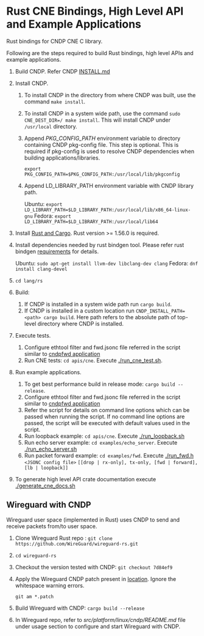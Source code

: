 # Rust CNE Bindings, High Level API and Example Applications

Rust bindings for CNDP CNE C library.

Following are the steps required to build Rust bindings, high level APIs and example applications.

1. Build CNDP. Refer CNDP [INSTALL.md](https://github.com/CloudNativeDataPlane/cndp/blob/main/INSTALL.md)

2. Install CNDP.

    1. To install CNDP in the directory from where CNDP was built, use the command `make install`.

    2. To install CNDP in a system wide path, use the command `sudo CNE_DEST_DIR=/ make install`.
       This will install CNDP under `/usr/local` directory.

    3. Append *PKG_CONFIG_PATH* environment variable to directory containing CNDP pkg-config file.
       This step is optional. This is required if pkg-config is used to resolve CNDP dependencies
       when building applications/libraries.

        `export PKG_CONFIG_PATH=$PKG_CONFIG_PATH:/usr/local/lib/pkgconfig`

    4. Append LD_LIBRARY_PATH environment variable with CNDP library path.

        Ubuntu: `export LD_LIBRARY_PATH=$LD_LIBRARY_PATH:/usr/local/lib/x86_64-linux-gnu`
        Fedora: `export LD_LIBRARY_PATH=$LD_LIBRARY_PATH:/usr/local/lib64`

3. Install [Rust and Cargo](https://doc.rust-lang.org/cargo/getting-started/installation.html). Rust version >= 1.56.0 is required.

4. Install dependencies needed by rust bindgen tool. Please refer rust bindgen [requirements](https://rust-lang.github.io/rust-bindgen/requirements.html) for details.

   Ubuntu: `sudo apt-get install llvm-dev libclang-dev clang`
   Fedora: `dnf install clang-devel`

5. `cd lang/rs`

6. Build:
   1. If CNDP is installed in a system wide path run `cargo build`.
   2. If CNDP is installed in a custom location run `CNDP_INSTALL_PATH=<path> cargo build`.
      Here path refers to the absolute path of top-level directory where CNDP is installed.

7. Execute tests.
    1. Configure ethtool filter and fwd.jsonc file referred in the script similar to [cndpfwd application](https://github.com/CloudNativeDataPlane/cndp/blob/main/INSTALL.md#cndpfwd)
    2. Run CNE tests:  `cd apis/cne`. Execute [./run_cne_test.sh](./run_cne_test.sh).

8. Run example applications.
   1. To get best performance build in release mode: `cargo build --release`.
   2. Configure ethtool filter and fwd.jsonc file referred in the script similar to [cndpfwd application](https://github.com/CloudNativeDataPlane/cndp/blob/main/INSTALL.md#cndpfwd)
   3. Refer the script for details on command line options which can be passed when running the script.
      If no command line options are passed, the script will be executed with default values used in the script.
   4. Run loopback example:  `cd apis/cne`. Execute [./run_loopback.sh](./run_loopback.sh)
   5. Run echo server example: `cd examples/echo_server`. Execute [./run_echo_server.sh](./run_echo_server.sh)
   6. Run packet forward example: `cd examples/fwd`. Execute [./run_fwd.h](./run_fwd.h) `<JSONC config file>` `[[drop | rx-only], tx-only, [fwd | forward], [lb | loopback]]`

9. To generate high level API crate documentation execute [./generate_cne_docs.sh](./generate_cne_docs.sh)

## Wireguard with CNDP

Wireguard user space (implemented in Rust) uses CNDP to send and receive packets from/to user space.

1. Clone Wireguard Rust repo : `git clone https://github.com/WireGuard/wireguard-rs.git`

2. `cd wireguard-rs`

3. Checkout the version tested with CNDP: `git checkout 7d84ef9`

4. Apply the Wireguard CNDP patch present in [location](./wireguard/patch). Ignore the whitespace warning errors.

   `git am *.patch`

5. Build Wireguard with CNDP: `cargo build --release`
6. In Wireguard repo, refer to *src/platform/linux/cndp/README.md* file under usage section to configure and start Wireguard with CNDP.
